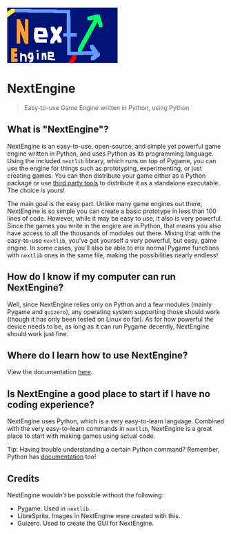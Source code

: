 ![Logo](assets/logo.png)
# NextEngine

> Easy-to-use Game Engine written in Python, using Python

## What is "NextEngine"?
NextEngine is an easy-to-use, open-source, and simple yet powerful game engine written in Python, and uses Python as its programming language. Using the included `nextlib` library, which runs on top of Pygame, you can use the engine for things such as prototyping, experimenting, or just creating games. You can then distribute your game either as a Python package or use [third party tools](https://docs.python.org/3/faq/programming.html#how-can-i-create-a-stand-alone-binary-from-a-python-script) to distribute it as a standalone executable. The choice is yours!

The main goal is the easy part. Unlike many game engines out there, NextEngine is so simple you can create a basic prototype in less than 100 lines of code. However, while it may be easy to use, it also is very powerful. Since the games you write in the engine are in Python, that means you also have access to all the thousands of modules out there. Mixing that with the easy-to-use `nextlib`, you've got yourself a very powerful, but easy, game engine. In some cases, you'll also be able to mix normal Pygame functions with `nextlib` ones in the same file, making the possibilities nearly endless!

## How do I know if my computer can run NextEngine?
Well, since NextEngine relies only on Python and a few modules (mainly Pygame and `guizero`), any operating system supporting those should work (though it has only been tested on Linux so far). As for how powerful the device needs to be, as long as it can run Pygame decently, NextEngine should work just fine.

## Where do I learn how to use NextEngine?
View the documentation [here](docs/README.md).

## Is NextEngine a good place to start if I have no coding experience?
NextEngine uses Python, which is a very easy-to-learn language. Combined with the very easy-to-learn commands in `nextlib`, NextEngine is a great place to start with making games using actual code.

Tip: Having trouble understanding a certain Python command? Remember, Python has [documentation](https://docs.python.org) too!

## Credits
NextEngine wouldn't be possible without the following:

- Pygame. Used in `nextlib`.
- LibreSprite. Images in NextEngine were created with this.
- Guizero. Used to create the GUI for NextEngine.
